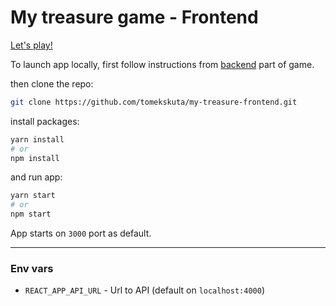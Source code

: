 # My treasure game - Frontend

[Let's play!](https://my-treasure.tomekskuta.pl/)

To launch app locally, first follow instructions from [backend](https://github.com/tomekskuta/my-treasure-backend) part of game.

then clone the repo:

```bash
git clone https://github.com/tomekskuta/my-treasure-frontend.git
```

install packages:

```bash
yarn install
# or
npm install
```

and run app:

```bash
yarn start
# or
npm start
```

App starts on `3000` port as default.

---

### Env vars

-   `REACT_APP_API_URL` - Url to API (default on `localhost:4000`)
